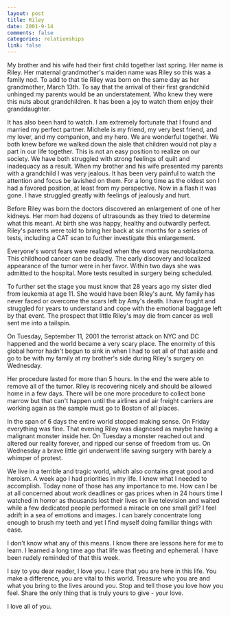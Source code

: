 ```yaml
--- 
layout: post
title: Riley
date: 2001-9-14
comments: false
categories: relationships
link: false
---
```

My brother and his wife had their first child together last spring. Her name is Riley. Her          maternal grandmother's maiden name was Riley so this was a family nod. To add to that tie Riley          was born on the same day as her grandmother, March 13th. To say that the arrival of their first          grandchild unhinged my parents would be an understatement. Who knew they were this nuts about          grandchildren. It has been a joy to watch them enjoy their granddaughter.

It has also been hard to watch. I am extremely fortunate that I found and married my perfect          partner. Michele is my friend, my very best friend, and my lover, and my companion, and my hero. We          are wonderful together. We both knew before we walked down the aisle that children would not play a          part in our life together. This is not an easy position to realize on our society. We have both          struggled with strong feelings of quilt and inadequacy as a result. When my brother and his wife          presented my parents with a grandchild I was very jealous. It has been very painful to watch the attention          and focus be lavished on them. For a long time as the oldest son I had a favored position, at least          from my perspective. Now in a flash it was gone. I have struggled greatly with feelings of jealously and hurt.

Before Riley was born the doctors discovered an enlargement of one of her kidneys. Her mom had          dozens of ultrasounds as they tried to determine what this meant. At birth she was happy, healthy and          outwardly perfect. Riley's parents were told to bring her back at six months for a series of tests,          including a CAT scan to further investigate this enlargement.

Everyone's worst fears were realized when the word was neuroblastoma. This childhood cancer can          be deadly. The early discovery and localized appearance of the tumor were in her favor. Within two          days she was admitted to the hospital. More tests resulted in surgery being scheduled.

To further set the stage you must know that 28 years ago my sister died from leukemia          at age 11. She would have been Riley's aunt. My family has never faced or overcome the scars left by          Amy's death. I have fought and struggled for years to understand and cope with the emotional baggage          left by that event. The prospect that little Riley's may die from cancer as well sent me into a tailspin.

On Tuesday, September 11, 2001 the terrorist attack on NYC and DC happened and the world became          a very scary place. The enormity of this global horror hadn't begun to sink in when I had to set          all of that aside and go to be with my family at my brother's side during Riley's surgery on Wednesday.

Her procedure lasted for more than 5 hours. In the end the were able to remove all of the tumor. Riley          is recovering nicely and should be allowed home in a few days. There will be one more          procedure to collect bone marrow but that can't happen until the airlines and air freight carriers          are working again as the sample must go to Boston of all places.

In the span of 6 days the entire world stopped making sense. On Friday everything was          fine. That evening Riley was diagnosed as maybe having a malignant monster inside her. On Tuesday a          monster reached out and altered our reality forever, and ripped our sense of freedom from us.          On Wednesday a brave little girl underwent life saving surgery with barely a whimper of protest.

We live in a terrible and tragic world, which also contains great good and heroism. A week ago          I had priorities in my life. I knew what I needed to accomplish. Today none of those has any importance          to me. How can I be at all concerned about work deadlines or gas prices when in 24 hours time I watched          in horror as thousands lost their lives on live television and waited while a few dedicated people performed a          miracle on one small girl? I feel adrift in a sea of emotions and images. I can barely concentrate          long enough to brush my teeth and yet I find myself doing familiar things with ease.

I don't know what any of this means. I know there are lessons here for me to learn. I learned a          long time ago that life was fleeting and ephemeral. I have been rudely reminded of that this week.

I say to you dear reader, I love you. I care that you are here in this life. You make a          difference, you are vital to this world. Treasure who you are and what you bring to the lives around          you. Stop and tell those you love how you feel. Share the only thing that is truly yours to give - your love.

I love all of you.
